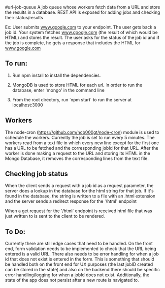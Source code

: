 #url-job-queue
A job queue whose workers fetch data from a URL and store the results in a database.
REST API is exposed for adding jobs and checking their status/results

Ex: User submits www.google.com to your endpoint.  The user gets back a job id. Your system fetches www.google.com (the result of which would be HTML) and stores the result.  The user asks for the status of the job id and if the job is complete, he gets a response that includes the HTML for www.google.com

## To run:
1. Run npm install to install the dependencies.

2. MongoDB is used to store HTML for each url. In order to run the database, enter 'mongo' in the command line

3. From the root directory, run 'npm start' to run the server at localhost:3000

## Workers
The node-cron (https://github.com/ncb000gt/node-cron) module is used to schedule the workers. Currently the job is set to run every 5 minutes. The workers read from a text file in which every new line except for the first one has a URL to be fetched and the corresponding jobId for that URL. After the worker is done making a request to the URL and storing its HTML in the Mongo Database, it removes the corresponding lines from the text file.

## Checking job status
When the client sends a request with a job id as a request parameter, the server does a lookup in the database for the html string for that job. If it's found in the database, the string is written to a file with an .html extension and the server sends a redirect response for the '/html' endpoint

When a get request for the '/html' endpoint is received html file that was just written to is sent to the client to be rendered.

## To Do:
Currently there are still edge cases that need to be handled. On the front end, form validation needs to be implemented to check that the URL being entered is a valid URL. There also needs to be error handling for when a job id that does not exist is entered in the form. This is something that should be handled both on the front end for UX purposes (the last jobID created can be stored in the state) and also on the backend there should be specific error handling/logging for when a jobId does not exist. Additionally, the state of the app does not persist after a new route is navigated to.

